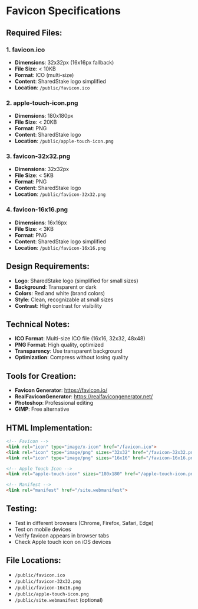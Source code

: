 # Favicon Specifications

## Required Files:

### 1. favicon.ico
- **Dimensions**: 32x32px (16x16px fallback)
- **File Size**: < 10KB
- **Format**: ICO (multi-size)
- **Content**: SharedStake logo simplified
- **Location**: `/public/favicon.ico`

### 2. apple-touch-icon.png
- **Dimensions**: 180x180px
- **File Size**: < 20KB
- **Format**: PNG
- **Content**: SharedStake logo
- **Location**: `/public/apple-touch-icon.png`

### 3. favicon-32x32.png
- **Dimensions**: 32x32px
- **File Size**: < 5KB
- **Format**: PNG
- **Content**: SharedStake logo
- **Location**: `/public/favicon-32x32.png`

### 4. favicon-16x16.png
- **Dimensions**: 16x16px
- **File Size**: < 3KB
- **Format**: PNG
- **Content**: SharedStake logo simplified
- **Location**: `/public/favicon-16x16.png`

## Design Requirements:
- **Logo**: SharedStake logo (simplified for small sizes)
- **Background**: Transparent or dark
- **Colors**: Red and white (brand colors)
- **Style**: Clean, recognizable at small sizes
- **Contrast**: High contrast for visibility

## Technical Notes:
- **ICO Format**: Multi-size ICO file (16x16, 32x32, 48x48)
- **PNG Format**: High quality, optimized
- **Transparency**: Use transparent background
- **Optimization**: Compress without losing quality

## Tools for Creation:
- **Favicon Generator**: https://favicon.io/
- **RealFaviconGenerator**: https://realfavicongenerator.net/
- **Photoshop**: Professional editing
- **GIMP**: Free alternative

## HTML Implementation:
```html
<!-- Favicon -->
<link rel="icon" type="image/x-icon" href="/favicon.ico">
<link rel="icon" type="image/png" sizes="32x32" href="/favicon-32x32.png">
<link rel="icon" type="image/png" sizes="16x16" href="/favicon-16x16.png">

<!-- Apple Touch Icon -->
<link rel="apple-touch-icon" sizes="180x180" href="/apple-touch-icon.png">

<!-- Manifest -->
<link rel="manifest" href="/site.webmanifest">
```

## Testing:
- Test in different browsers (Chrome, Firefox, Safari, Edge)
- Test on mobile devices
- Verify favicon appears in browser tabs
- Check Apple touch icon on iOS devices

## File Locations:
- `/public/favicon.ico`
- `/public/favicon-32x32.png`
- `/public/favicon-16x16.png`
- `/public/apple-touch-icon.png`
- `/public/site.webmanifest` (optional)